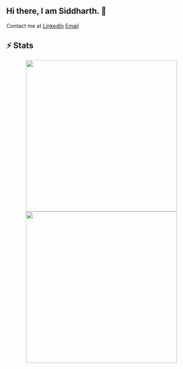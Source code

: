 ## Hi there, I am Siddharth. 👋
Contact me at
[LinkedIn](https://www.linkedin.com/in/siddharth-d-srinivas-855917247/)
[Email](mailto:siddharth.srinivas03@gmail.com)
## ⚡ Stats
<div align="center">
 <img src="https://streak-stats.demolab.com?user=awesomesiddhu" width="400">
 </div>

<div align="center">
  <img src="http://github-profile-summary-cards.vercel.app/api/cards/most-commit-language?username=awesomesiddhu" width="400">
</div>
